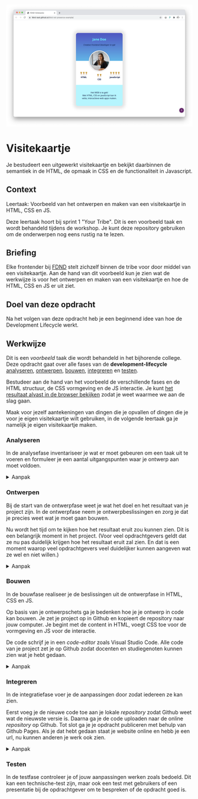 ![Visitekaartje](VisitekaartjeChrome.png "Visitekaartje")

# Visitekaartje
Je bestudeert een uitgewerkt visitekaartje en bekijkt daarbinnen de semantiek in de HTML, de opmaak in CSS en de functionaliteit in Javascript.

## Context
Leertaak: Voorbeeld van het ontwerpen en maken van een visitekaartje in HTML, CSS en JS.

Deze leertaak hoort bij sprint 1 "Your Tribe". Dit is een voorbeeld taak en wordt behandeld tijdens de workshop. Je kunt deze repository gebruiken om de onderwerpen nog eens rustig na te lezen.

## Briefing

Elke frontender bij [FDND](https://fdnd.nl) stelt zichzelf binnen de tribe voor door middel van een visitekaartje. Aan de hand van dit voorbeeld kun je zien wat de werkwijze is voor het ontwerpen en maken van een visitekaartje en hoe de HTML, CSS en JS er uit ziet.

## Doel van deze opdracht

Na het volgen van deze opdracht heb je een beginnend idee van hoe de Development Lifecycle werkt.

## Werkwijze

Dit is een *voorbeeld* taak die wordt behandeld in het bijhorende college. Deze opdracht gaat over alle fases van de **development-lifecycle** [analyseren](#analyseren), [ontwerpen](#ontwerpen), [bouwen](#bouwen), [integreren](#integreren) en [testen](#testen).

Bestudeer aan de hand van het voorbeeld de verschillende fases en de HTML structuur, de CSS vormgeving en de JS interactie. Je kunt [het resultaat alvast in de browser bekijken](https://fdnd-task.github.io/fdnd-visitekaartje-example/) zodat je weet waarmee we aan de slag gaan.

Maak voor jezelf aantekeningen van dingen die je opvallen of dingen die je voor je eigen visitekaartje wilt gebruiken, in de volgende leertaak ga je namelijk je eigen visitekaartje maken.

### Analyseren

In de analysefase inventariseer je wat er moet gebeuren om een taak uit te voeren en formuleer je een aantal uitgangspunten waar je ontwerp aan moet voldoen.

<details>
<summary>Aanpak</summary>

1. Lees de instructies van deze leertaak zorgvuldig door.
2. Bekijk de verschillende fases van de Development Lifecycle en wat je per stap gaat doen.
3. Bespreek wat je aan werk verwacht en maak aantekening. (wat komt je bekend voor, wat heb je al vaker gedaan of wat lijkt je lastig)

</details>

### Ontwerpen

Bij de start van de ontwerpfase weet je wat het doel en het resultaat van je project zijn. In de ontwerpfase neem je ontwerpbeslissingen en zorg je dat je precies weet wat je moet gaan bouwen. 

Nu wordt het tijd om te kijken hoe het resultaat eruit zou kunnen zien. Dit is een belangrijk moment in het project.
(Voor veel opdrachtgevers geldt dat ze nu pas duidelijk krijgen hoe het resultaat eruit zal zien. En dat is een moment waarop veel opdrachtgevers veel duidelijker kunnen aangeven wat ze wel en niet willen.)

<details>
<summary>Aanpak</summary>

1. Schets in je boekje! (Wat wil je over jezelf vertellen? Waar ben je geboren? Waar woon je nu? Wat is je lievelingseten? Heb je een bijbaan? Zit je op een sport? Heb je ambities? Waar wil je goed in worden? Wat zou een leraar van je vorige school over jou vertellen? En wat zeggen je vrienden?)
2. Bespreek je schets en ideeën met je squad en verzamel feedback
3. Schets een een definitieve versie van je visitekaartje
  
  <img width="856" alt="image" src="https://user-images.githubusercontent.com/1391509/132128256-8fde0aeb-d022-44bc-b666-563d6fb12f88.png">



#### Materiaal ontwerpfase

- Pen en papier.

</details>

### Bouwen

In de bouwfase realiseer je de beslissingen uit de ontwerpfase in HTML, CSS en JS.

Op basis van je ontwerpschets ga je bedenken hoe je je ontwerp in code kan bouwen. Je zet je project op in Github en kopieert de repository naar jouw computer. Je begint met de content in HTML, voegt CSS toe voor de vormgeving en JS voor de interactie. 

De code schrijf je in een _code-editor_ zoals Visual Studio Code. Alle code van je project zet je op Github zodat docenten en studiegenoten kunnen zien wat je hebt gedaan. 


<details>
<summary>Aanpak</summary>

1. HTML is de taal waarmee webpagina's zijn gemaakt die bekeken kunnen worden op het World Wide Web. In het HTML document staat de inhoud van het ontwerp gestructureerd met HTML elementen. In het HTML document van het visitekaartje ```/index.html``` staat alle inhoud die je op de webpagina ziet. 

<img width="556" alt="image" src="https://user-images.githubusercontent.com/1391509/132132325-1698026a-4a58-4ab1-83b7-977244d7c530.png">
  
  ![image](https://user-images.githubusercontent.com/1391509/132132438-4711eb4d-8200-449e-b306-d7c24cc70873.png)

  

2. De vormgeving van een webpagina worden vastgelegd in CSS, zoals de layout, achtergrondkleur, tekstkleur en grootte, randen, schaduwen etc). De CSS staat in een los document en wordt aan de HTML pagina gekoppeld in het ```<head>``` element. je mag zelf weten hoe het CSS file heet. In ons voorbeeld heet het file ```/style.css``` en staat het in de map ```/style/```.

  
  ![image](https://user-images.githubusercontent.com/1391509/132132454-6f954b31-8380-45f8-bbcc-983ab9585221.png)

  ![image](https://user-images.githubusercontent.com/1391509/132132468-447722e2-8286-4439-8658-3be7ecafc5b2.png)

  
  
3. De interactie op de pagina wordt bepaald door Javascript (JS). De JS code staat in een los document en moet ook in het HTML document worden gekoppeld. Dat kan in de ```<head>``` maar ook onder aan in het HTML document. je mag zelf weten hoe het JS file heet. In ons voorbeeld heet het file ```/script.js``` en staat het in de map ```/script/```.
  
  ![image](https://user-images.githubusercontent.com/1391509/132133031-a5056ab0-87f7-4da8-ae87-8ab15c0d1f97.png)

  ![image](https://user-images.githubusercontent.com/1391509/132133037-1fe50f4d-d087-48f4-8c06-51e575b555a3.png)

  
  

#### Materiaal bouwfase

  Over  HTML, CSS en JavaScript
  - [Getting started with the Web op MDN](https://developer.mozilla.org/en-US/docs/Learn/Getting_started_with_the_web)
  - [HTML: HyperText Markup Language op MDN](https://developer.mozilla.org/en-US/docs/Web/HTML)
  - [CSS: Cascading Style Sheets op MDN](https://developer.mozilla.org/en-US/docs/Web/CSS)
  - [What is JavaScript? op MDN](https://developer.mozilla.org/en-US/docs/Learn/JavaScript/First_steps/What_is_JavaScript)

Workstation
  - [Github](https://github.com)
  - [Github Desktop](https://desktop.github.com)
  - [Visual Studio Code](https://code.visualstudio.com)
  
</details>

### Integreren
In de integratiefase voer je de aanpassingen door zodat iedereen ze kan zien.

Eerst voeg je de nieuwe code toe aan je lokale _repository_ zodat Github weet wat de nieuwste versie is. Daarna ga je de code uploaden naar de online _repository_ op Github. Tot slot ga je je opdracht publiceren met behulp van Github Pages. Als je dat hebt gedaan staat je website online en hebb je een url, nu kunnen anderen je werk ook zien. 

<details>
<summary>Aanpak</summary>

1. Eerst moet je de gewijzigde code toevoegen aan je lokale _repository_ . Schrijf een goede titel en optioneel een beschrijving en klik [Commit to Master]

  <img width="1072" alt="image" src="https://user-images.githubusercontent.com/1391509/132139986-7c852111-0ced-463e-bb7a-60fd7b7f5670.png">


  
2. Daarna kun je de wijzigingen uploaden naar de online _repository_ op Github. Klik op [Push origin]

 <img width="1072" alt="image" src="https://user-images.githubusercontent.com/1391509/132140000-a79a7daa-4a28-473f-94bc-0ca8b8cb2fc5.png">


3. Om je website te publiceren moet je in de settings van je online _repository_ op Github de Github-Pages aanzetten. Select bij _Source_ de _master branch_ en  klik [Save]. Na enkele minuten zal je website online te zien zijn op de url. 

  <img width="1260" alt="image" src="https://user-images.githubusercontent.com/1391509/132140014-fb36801a-9e70-4fcb-adbd-ebfad532c955.png">




#### Materiaal integratiefase

- [Wat is GitHub? Hier een heldere uitleg!](https://programmeerplaats.nl/wat-is-github/)
- [Creating a Github pages site @ Github](https://docs.github.com/en/github/working-with-github-pages/creating-a-github-pages-site#creating-your-site)
- [How To Publish Your HTML With Github Pages @ Github](https://anilemrah.medium.com/how-to-publish-your-html-with-github-pages-8f3f854e7d4)

</details>

### Testen

In de testfase controleer je of jouw aanpassingen werken zoals bedoeld.
Dit kan een technische-test zijn, maar ook een test met gebruikers of een presentatie bij de opdrachtgever om te bespreken of de opdracht goed is.


